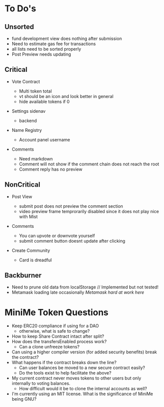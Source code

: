 # To Do's #

## Unsorted ##

- fund development view does nothing after submission
- Need to estimate gas fee for transactions
- all lists need to be sorted properly
- Post Preview needs updating
    
## Critical ##

- Vote Contract
    - Multi token total
    - vt should be an icon and look better in general
    - hide available tokens if 0

- Settings sidenav
    - backend

- Name Registry
    - Account panel username

- Comments
    - Need markdown
    - Comment will not show if the comment chain does not reach the root
    - Comment reply has no preview


## NonCritical ##
    
- Post View
    - submit post does not preview the comment section
    - video preview frame temprorarily disabled since it does not play nice with Mist

- Comments
    - You can upvote or downvote yourself
    - submit comment button doesnt update after clicking

- Create Community
    - Card is dreadful
    
## Backburner ##

- Need to prune old data from localStorage // Implemented but not tested!
- Metamask loading late occasionally *Metamask hard at work here*

# MiniMe Token Questions

- Keep ERC20 compliance if using for a DAO
    - otherwise, what is safe to change?
- How to keep Share Contract intact after split?
- How does the transfersEnabled process work?
    - Can a clone unfreeze tokens?
- Can using a higher compiler version (for added security benefits) break the contract?
- What happens if the contract breaks down the line?
    - Can user balances be moved to a new secure contract easily?
    - Do the tools exist to help facilitate the above?
- My current contract never moves tokens to other users but only internally to voting balances.
    - How difficult would it be to clone the internal accounts as well?
- I'm currently using an MIT license. What is the significance of MiniMe being GNU?

